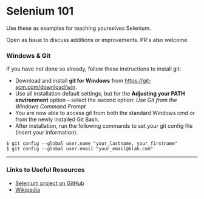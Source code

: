 # Selenium 101

Use these as examples for teaching yourselves Selenium.

Open as Issue to discuss additions or improvements. PR's also welcome.

### Windows & Git

If you have not done so already, follow these instructions to install git:

- Download and install **git for Windows** from https://git-scm.com/download/win.
- Use all installation default settings, but for the **Adjusting your PATH environment** option – select the second option: *Use Git from the Windows Command Prompt*
- You are now able to access git from both the standard Windows cmd or from the newly installed Git Bash.
- After installation, run the following commands to set your git config file (insert your information):

```
$ git config --global user.name "your_lastname, your_firstname"
$ git config --global user.email "your_email@blah.com"
```

-----------------

### Links to Useful Resources

- [Selenium project on GitHub](https://github.com/SeleniumHQ/selenium)
- [Wikipedia](https://en.wikipedia.org/wiki/Selenium_(software))
